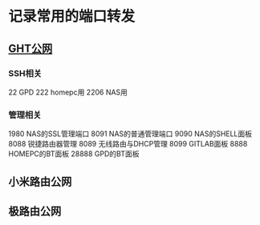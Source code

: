 # 记录常用的端口转发

## [GHT公网](http://111.39.38.46)

### SSH相关
22    GPD
222   homepc用
2206  NAS用

### 管理相关
1980  NAS的SSL管理端口
8091  NAS的普通管理端口
9090  NAS的SHELL面板
8088  锐捷路由器管理
8089  无线路由与DHCP管理
8099  GITLAB面板
8888  HOMEPC的BT面板
28888 GPD的BT面板


## 小米路由公网

## 极路由公网
